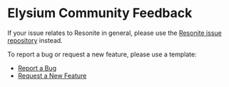 # Elysium Community Feedback
If your issue relates to Resonite in general, please use the [Resonite issue repository](https://github.com/Yellow-Dog-Man/Resonite-Issues) instead.

To report a bug or request a new feature, please use a template:

- [Report a Bug](https://github.com/Elysium-VR/Community-Feedback/issues/new?assignees=WallTack&type=Bug&template=bug_report.yml)
- [Request a New Feature](https://github.com/Elysium-VR/Community-Feedback/issues/new?assignees=WallTack&type=Feature&template=feature_request.yml)
